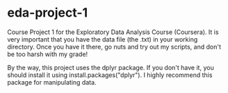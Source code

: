 # eda-project-1
Course Project 1 for the Exploratory Data Analysis Course (Coursera). It is very important that you have the data file (the .txt) in your working directory. Once you have it there, go nuts and try out my scripts, and don't be too harsh with my grade!

By the way, this project uses the dplyr package. If you don't have it, you should install it using install.packages("dplyr"). I highly recommend this package for manipulating data. 

